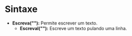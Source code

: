 # Sintaxe

- **Escreva(""):** Permite escrever um texto.
    - **Escreval(""):** Escreve um texto pulando uma linha.